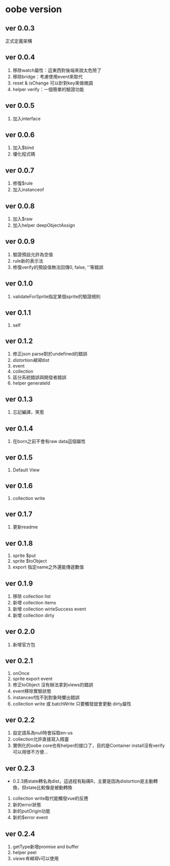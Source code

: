# oobe version

## ver 0.0.3

正式定義架構

## ver 0.0.4

1. 移除watch屬性：這東西對後端來說太危險了
2. 移除bridge：考慮使用event來取代
3. reset & isChange 可以針對key來做微調
4. helper verify：一個簡單的驗證功能

## ver 0.0.5

1. 加入interface

## ver 0.0.6

1. 加入$bind
2. 優化程式碼

## ver 0.0.7

1. 修復$rule
2. 加入instanceof

## ver 0.0.8

1. 加入$raw
2. 加入helper deepObjectAssign

## ver 0.0.9

1. 驗證預設允許為空值
2. rule新的表示法
3. 修復verify的預設值無法回傳0, false, ''等錯誤

## ver 0.1.0

1. validateForSprite指定某個sprite的驗證規則

## ver 0.1.1

1. self

## ver 0.1.2

1. 修正json parse對於undefined的錯誤
2. $distortion縮寫$dist
3. event
4. collection
5. 區分系統錯誤與開發者錯誤
6. helper generateId

## ver 0.1.3

1. 忘記編譯，笑惹

## ver 0.1.4

1. 在born之前不會有raw data這個屬性

## ver 0.1.5

1. Default View

## ver 0.1.6

1. collection write

## ver 0.1.7

1. 更新readme

## ver 0.1.8

1. sprite $put
2. sprite $toObject
3. export 指定name之外還能傳遞數值

## ver 0.1.9

1. 移除 collection list
2. 新增 collection items
3. 新增 collection wirteSuccess event
4. 新增 collection dirty

## ver 0.2.0

1. 新增官方包

## ver 0.2.1

1. onOnce
2. sprite export event
3. 修正toObject 沒有辦法拿到views的錯誤
4. event移除實驗狀態
5. instanceof找不到對象時擲出錯誤
6. collection write 或 batchWrite 只要觸發就會更動 dirty屬性

## ver 0.2.2

1. 設定語系為null時會採取en-us
2. collection允許直接寫入精靈
3. 實例化的oobe core也有helper的接口了，目的是Container install沒有verify可以用很不方便...

## ver 0.2.3

* 0.2.3將state轉名為dist，這過程有點痛R，主要是因為distortion是主動轉換，但state比較像是被動轉換

1. collection write取代能觸發vue的反應
2. 新的error狀態
3. 新的putOrigin功能
4. 新的$error event

## ver 0.2.4

1. getType新增promise and buffer
3. helper peel
4. $views有縮寫$v可以使用
